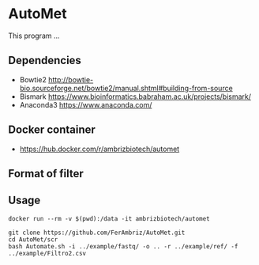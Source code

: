 # AutoMet
This program ...

## Dependencies
* Bowtie2 http://bowtie-bio.sourceforge.net/bowtie2/manual.shtml#building-from-source
* Bismark https://www.bioinformatics.babraham.ac.uk/projects/bismark/
* Anaconda3 https://www.anaconda.com/
## Docker container
* https://hub.docker.com/r/ambrizbiotech/automet

## Format of filter


## Usage
```
docker run --rm -v $(pwd):/data -it ambrizbiotech/automet

git clone https://github.com/FerAmbriz/AutoMet.git
cd AutoMet/scr
bash Automate.sh -i ../example/fastq/ -o .. -r ../example/ref/ -f ../example/Filtro2.csv
```
